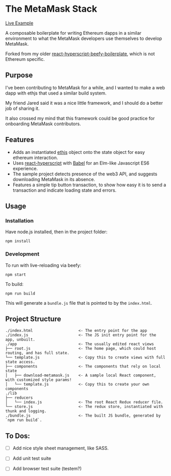 # The MetaMask Stack

[Live Example](https://danfinlay.github.io/MetaMaskStack/)

A composable boilerplate for writing Ethereum dapps in a similar environment to what the MetaMask developers use themselves to develop MetaMask.

Forked from my older [react-hyperscript-beefy-boilerplate](https://github.com/flyswatter/react-hyperscript-beefy-es6-boilerplate), which is not Ethereum specific.

## Purpose

I've been contributing to MetaMask for a while, and I wanted to make a web dapp with ethjs that used a similar build system.

My friend Jared said it was a nice little framework, and I should do a better job of sharing it.

It also crossed my mind that this framework could be good practice for onboarding MetaMask contributors.

## Features

- Adds an instantiated [ethjs](https://github.com/ethjs/ethjs) object onto the state object for easy ethereum interaction.
- Uses [react-hyperscript](https://www.npmjs.com/package/react-hyperscript) with [Babel](https://www.npmjs.com/package/Babel) for an Elm-like Javascript ES6 experience.
- The sample project detects presence of the web3 API, and suggests downloading MetaMask in its absence.
- Features a simple tip button transaction, to show how easy it is to send a transaction and indicate loading state and errors.

## Usage

### Installation

Have node.js installed, then in the project folder:

```
npm install
```

### Development

To run with live-reloading via beefy:

`npm start`

To build:

`npm run build`

This will generate a `bundle.js` file that is pointed to by the `index.html`.

## Project Structure

```
./index.html                    <- The entry point for the app
./index.js                      <- The JS init entry point for the app, unbuilt.
./app                           <- The usually edited react views
├── root.js                     <- The home page, which could host routing, and has full state.
└── template.js                 <- Copy this to create views with full state access.
├── components                  <- The components that rely on local state
│   ├── download-metamask.js    <- A sample local React component, with customized style params!
│   └── template.js             <- Copy this to create your own components
./lib
├── reducers
│   └── index.js                <- The root React Redux reducer file.
└── store.js                    <- The redux store, instantiated with thunk and logging.
./bundle.js                     <- The built JS bundle, generated by `npm run build`.
```

## To Dos:

- [ ] Add nice style sheet management, like SASS.
- [ ] Add unit test suite
- [ ] Add browser test suite (testem?)

